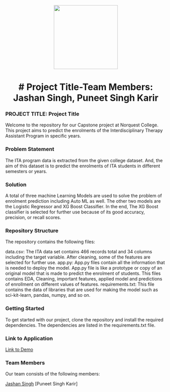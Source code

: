 
<p align = "center" draggable=”false” ><img src="https://encrypted-tbn0.gstatic.com/images?q=tbn:ANd9GcR8HNB-ex4xb4H3-PXRcywP5zKC_3U8VzQTPA&usqp=CAU" 
     width="200px"
     height="auto"/>
</p>



# <h1 align="center" id="heading"># Project Title-Team Members: Jashan Singh, Puneet Singh Karir
</h1>


 

### PROJECT TITLE: Project Title

Welcome to the repository for our Capstone project at Norquest College. This project aims to predict the enrolments of the Interdisciplinary Therapy Assistant Program in specific years. 

### Problem Statement

The ITA program data is extracted from the given college dataset. And, the aim of this dataset is to predict the enrolments of ITA students in different semesters or years.

### Solution

A total of three machine Learning Models are used to solve the problem of enrolment prediction including Auto ML as well. The other two models are the Logistic Regressor and XG Boost Classifier. In the end, The XG Boost classifier is selected for further use because of its good accuracy, precision, or recall scores.

### Repository Structure

The repository contains the following files:

data.csv: The ITA data set contains 466 records total and 34 columns including the target variable. After cleaning, some of the features are selected for further use. 
app.py: App.py files contain all the information that is needed to deploy the model. App.py file is like a prototype or copy of an original model that is made to predict the enrolment of students. This files contains EDA, Cleaning, important features, applied model and predictions of enrollment on different values of features.
requirements.txt: This file contains the data of libraries that are used for making the model such as sci-kit-learn, pandas, numpy, and so on.

### Getting Started

To get started with our project, clone the repository and install the required dependencies. The dependencies are listed in the requirements.txt file.


### Link to Application

[Link to Demo](https://pskarir-ml-project-update-app-zovpsq.streamlit.app/#prediction)

### Team Members

Our team consists of the following members:

[Jashan Singh](https://www.linkedin.com/in/jashansingh2907/)
[Puneet Singh Karir]



